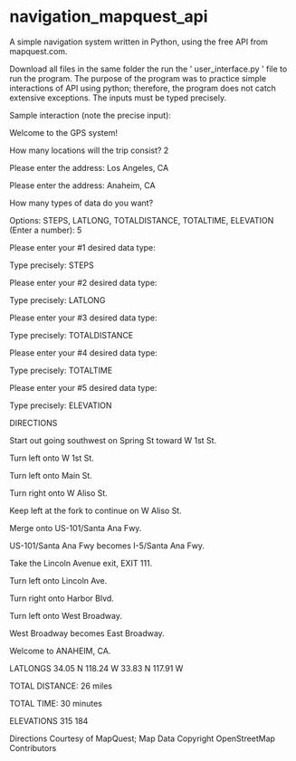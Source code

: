 # navigation_mapquest_api
A simple navigation system written in Python, using the free API from mapquest.com.

Download all files in the same folder the run the ' user_interface.py ' file to run the program. The purpose of the program was to practice simple interactions of API using python; therefore, the program does not catch extensive exceptions. The inputs must be typed precisely.


Sample interaction (note the precise input):

>>>>>>>>>>


Welcome to the GPS system!



How many locations will the trip consist? 2



Please enter the address: Los Angeles, CA

Please enter the address: Anaheim, CA



How many types of data do you want? 



Options: STEPS, LATLONG, TOTALDISTANCE, TOTALTIME, ELEVATION 
(Enter a number): 5



Please enter your #1 desired data type: 

Type precisely: STEPS

Please enter your #2 desired data type: 

Type precisely: LATLONG

Please enter your #3 desired data type: 

Type precisely: TOTALDISTANCE

Please enter your #4 desired data type: 

Type precisely: TOTALTIME

Please enter your #5 desired data type: 

Type precisely: ELEVATION


DIRECTIONS

Start out going southwest on Spring St toward W 1st St.

Turn left onto W 1st St.

Turn left onto Main St.

Turn right onto W Aliso St.

Keep left at the fork to continue on W Aliso St.

Merge onto US-101/Santa Ana Fwy.

US-101/Santa Ana Fwy becomes I-5/Santa Ana Fwy.

Take the Lincoln Avenue exit, EXIT 111.

Turn left onto Lincoln Ave.

Turn right onto Harbor Blvd.

Turn left onto West Broadway.

West Broadway becomes East Broadway.

Welcome to ANAHEIM, CA.




LATLONGS
34.05 N 118.24 W
33.83 N 117.91 W



TOTAL DISTANCE: 26 miles



TOTAL TIME: 30 minutes



ELEVATIONS
315
184



Directions Courtesy of MapQuest; Map Data Copyright OpenStreetMap Contributors




>>> 
